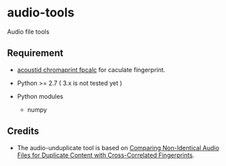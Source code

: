 # audio-tools
Audio file tools

## Requirement

- [acoustid chromaprint fpcalc](https://acoustid.org/chromaprint) for caculate fingerprint.

- Python >= 2.7 ( 3.x is not tested yet )

- Python modules
    - numpy

## Credits

- The audio-unduplicate tool is based on [Comparing Non-Identical Audio Files for Duplicate Content with Cross-Correlated Fingerprints](http://www.randombytes.org/audio_comparison.html).

